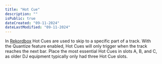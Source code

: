 ```yaml
---
title: "Hot Cue"
description: ""
isPublic: true
dateCreated: "09-11-2024"
dateLastModified: "09-11-2024"
---
```


In [Rekordbox](rekordbox) Hot Cues are used to skip to a specific part of a
track. With the Quantize feature enabled, Hot Cues will only trigger when the
track reaches the next bar. Place the most essential Hot Cues in slots A, B, and
C, as older DJ equipment typically only had three Hot Cue slots.
